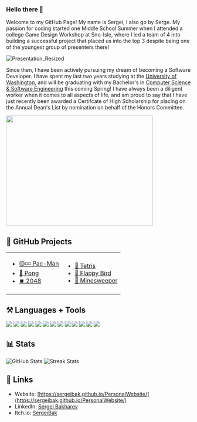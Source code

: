### Hello there 👋

Welcome to my GitHub Page! My name is Sergei, I also go by Serge. My passion for coding started one Middle School Summer when I attended a college Game Design Workshop at Sno-Isle, where I led a team of 4 into building a successful project that placed us into the top 3 despite being one of the youngest group of presenters there!   
     
![Presentation_Resized](https://user-images.githubusercontent.com/77221025/157789667-04cf83e5-a83a-4394-9b5b-0e12b15decfb.gif)     
    
    
Since then, I have been actively pursuing my dream of becoming a Software Developer. I have spent my last two years studying at the [University of Washington](https://www.uwb.edu/), and will be graduating with my Bachelor's in [Computer Science & Software Engineering](https://www.uwb.edu/bscsse) this coming Spring! I have always been a diligent worker when it comes to all aspects of life, and am proud to say that I have just recently been awarded a Certifcate of High Scholarship for placing on the Annual Dean's List by nomination on behalf of the Honors Committee.      
        
<kbd>
     <img src="https://user-images.githubusercontent.com/77221025/157790656-b8bd1883-7d1a-499e-8246-aea82503b838.PNG" width="400" height="300" />
</kbd>
     
        
## 📁 GitHub Projects
<table border="0">
 <tr>
    <td>
     <ul>
          <li><a href="https://github.com/SergeiBak/Pac-Man">🟡◽◽ Pac-Man</a></li>
          <li><a href="https://github.com/SergeiBak/Pong">🏓 Pong</a></li>
          <li><a href="https://github.com/SergeiBak/2048">⏹️ 2048</a></li>
     </ul>
    </td>
    <td>
      <ul>
          <li><a href="https://github.com/SergeiBak/Tetris">🧮 Tetris</a></li>
          <li><a href="https://github.com/SergeiBak/FlappyBird">🐤 Flappy Bird</a></li>
          <li><a href="https://github.com/SergeiBak/Minesweeper">🚩 Minesweeper</a></li>
     </ul> 
    </td>
 </tr>
</table>


## ⚒️ Languages + Tools
<p align="left">
  <img src="https://img.shields.io/badge/Unity-black?style=for-the-badge&logo=unity&logoColor=white"/>
  <img src="https://img.shields.io/badge/WebGL-darkred?style=for-the-badge&logo=webgl&logoColor=white"/>
  <img src="https://img.shields.io/badge/github-black?style=for-the-badge&logo=github&logoColor=white"/>
  <img src="https://img.shields.io/badge/VisualStudio-purple?style=for-the-badge&logo=visualstudio&logoColor=white"/>
  <img src="https://img.shields.io/badge/VisualStudioCode-blue?style=for-the-badge&logo=visualstudiocode&logoColor=white"/>
  <img src="https://img.shields.io/badge/Csharp-purple?style=for-the-badge&logo=csharp&logoColor=white"/>
  <img src="https://img.shields.io/badge/C++-blue?style=for-the-badge&logo=cplusplus&logoColor=white"/>
  <img src="https://img.shields.io/badge/C-blue?style=for-the-badge&logo=c&logoColor=white"/>
  <img src="https://img.shields.io/badge/SQL-darkblue?style=for-the-badge&logo=databricks&logoColor=white"/>
  <img src="https://img.shields.io/badge/html-E34F26?style=for-the-badge&logo=HTML5&logoColor=white"/>
  <img src="https://img.shields.io/badge/css-1572B6?style=for-the-badge&logo=css3&logoColor=white"/>
  <img src="https://img.shields.io/badge/javascript-yellow?style=for-the-badge&logo=javascript&logoColor=white"/>
  <img src="https://img.shields.io/badge/Java-orange?style=for-the-badge&logo=java&logoColor=white"/>
</p>


## 📊 Stats
![GitHub Stats](https://github-readme-stats.vercel.app/api?username=sergeibak&show_icons=true&locale=en&theme=tokyonight)
![Streak Stats](https://github-readme-streak-stats.herokuapp.com/?user=sergeibak)

## 🔗 Links
- Website: [https://sergeibak.github.io/PersonalWebsite/](https://sergeibak.github.io/PersonalWebsite/)
- LinkedIn: [Sergei Bakharev](https://www.linkedin.com/in/sergei-bakharev/)
- Itch.io: [SergeiBak](https://sergeibak.itch.io/)

<!--
**SergeiBak/SergeiBak** is a ✨ _special_ ✨ repository because its `README.md` (this file) appears on your GitHub profile.

Here are some ideas to get you started:

- 🔭 I’m currently working on ...
- 🌱 I’m currently learning ...
- 👯 I’m looking to collaborate on ...
- 🤔 I’m looking for help with ...
- 💬 Ask me about ...
- 📫 How to reach me: ...
- 😄 Pronouns: ...
- ⚡ Fun fact: ...
-->
